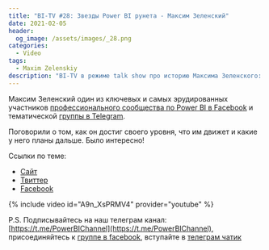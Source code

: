 ```yaml
---
title: "BI-TV #28: Звезды Power BI рунета - Максим Зеленский"
date: 2021-02-05
header:
  og_image: /assets/images/_28.png
categories:
  - Video
tags:
  - Maxim Zelenskiy
description: "BI-TV в режиме talk show про историю Максима Зеленского: становление, мотивация, планы."
---
```


Максим Зеленский один из ключевых и самых эрудированных участников [профессионального сообщества по Power BI в Facebook](https://www.facebook.com/groups/powerBiForever) и тематической [группы в Telegram](https://t.me/PBI_Rus/). 

Поговорили о том, как он достиг своего уровня, что им движет и какие у него планы дальше. Было интересно!

Ссылки по теме:

- [Сайт](http://excel-inside.pro/ru/)
- [Твиттер](https://twitter.com/Hohlick)
- [Facebook](https://www.facebook.com/hohlick)

{% include video id="A9n_XsPRMV4" provider="youtube" %}

P.S. Подписывайтесь на наш телеграм канал: [https://t.me/PowerBIChannel](https://t.me/PowerBIChannel), присоединяйтесь к [группе в facebook](https://www.facebook.com/groups/powerBiForever), вступайте в [телеграм чатик](https://t.me/PBI_Rus/)

<!--  
<style>.embed-container { position: relative; padding-bottom: 56.25%; height: 0; overflow: hidden; max-width: 100%; } .embed-container iframe, .embed-container object, .embed-container embed { position: absolute; top: 0; left: 0; width: 100%; height: 100%; }</style><div class='embed-container'><iframe src='https://www.youtube.com/embed/XY7qf1wlgyU' frameborder='0' allowfullscreen></iframe></div>
-->  